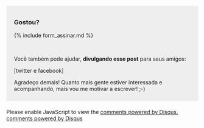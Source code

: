 <div style="background:#eee; padding:10px 20px; margin:20px 0">

  <h3> Gostou? </h3>

  {% include form_assinar.md %}

  <br/>
  
  <p>
    Você também pode ajudar, <strong>divulgando esse post</strong> para seus amigos:
  </p><p>
    [twitter e facebook]
  </p><p>
    Agradeço demais! Quanto mais gente estiver interessada e acompanhando, mais vou me motivar a escrever! ;-)
  </p>

</div>

<div id="disqus_thread"></div>
<script type="text/javascript">
  /* * * CONFIGURATION VARIABLES: EDIT BEFORE PASTING INTO YOUR WEBPAGE * * */
  var disqus_shortname = 'simplesmusica'; // required: replace example with your forum shortname

  /* * * DON'T EDIT BELOW THIS LINE * * */
  (function() {
      var dsq = document.createElement('script'); dsq.type = 'text/javascript'; dsq.async = true;
      dsq.src = 'http://' + disqus_shortname + '.disqus.com/embed.js';
      (document.getElementsByTagName('head')[0] || document.getElementsByTagName('body')[0]).appendChild(dsq);
  })();
</script>
<noscript>Please enable JavaScript to view the <a href="http://disqus.com/?ref_noscript">comments powered by Disqus.</a></noscript>
<a href="http://disqus.com" class="dsq-brlink">comments powered by <span class="logo-disqus">Disqus</span></a>

